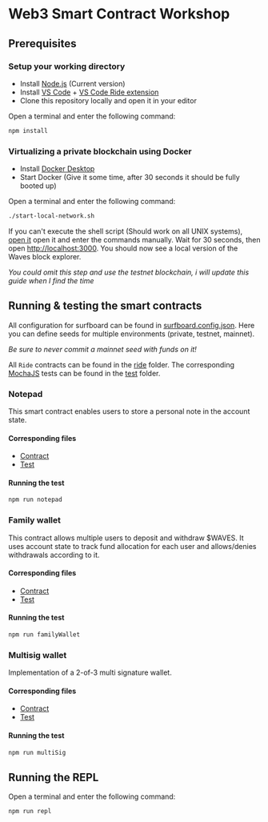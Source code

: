 # Web3 Smart Contract Workshop

## Prerequisites

### Setup your working directory

-   Install [Node.js](https://nodejs.org/en/) (Current version)
-   Install [VS Code](https://code.visualstudio.com/Download) + [VS Code Ride extension](https://marketplace.visualstudio.com/items?itemName=wavesplatform.waves-ride)
-   Clone this repository locally and open it in your editor

Open a terminal and enter the following command:

```sh
npm install
```

### Virtualizing a private blockchain using Docker

-   Install [Docker Desktop](https://hub.docker.com/search?q=Docker%20Desktop&type=edition&offering=community)
-   Start Docker (Give it some time, after 30 seconds it should be fully booted up)

Open a terminal and enter the following command:

```sh
./start-local-network.sh
```

If you can't execute the shell script (Should work on all UNIX systems), [open it](./start-local-network.sh) open it and enter the commands manually.
Wait for 30 seconds, then open [http://localhost:3000](http://localhost:3000). You should now see a local version of the Waves block explorer.

_You could omit this step and use the testnet blockchain, i will update this guide when I find the time_

## Running & testing the smart contracts

All configuration for surfboard can be found in [surfboard.config.json](./surfboard.config.json).
Here you can define seeds for multiple environments (private, testnet, mainnet).

_Be sure to never commit a mainnet seed with funds on it!_

All `Ride` contracts can be found in the [ride](./ride) folder.
The corresponding [MochaJS](https://mochajs.org) tests can be found in the [test](./test) folder.

### Notepad

This smart contract enables users to store a personal note in the account state.

#### Corresponding files

-   [Contract](./ride/notepad.ride)
-   [Test](./test/notepad.js)

#### Running the test

```sh
npm run notepad
```

### Family wallet

This contract allows multiple users to deposit and withdraw \$WAVES.
It uses account state to track fund allocation for each user and allows/denies withdrawals according to it.

#### Corresponding files

-   [Contract](./ride/familyWallet.ride)
-   [Test](./test/familyWallet.js)

#### Running the test

```sh
npm run familyWallet
```

### Multisig wallet

Implementation of a 2-of-3 multi signature wallet.

#### Corresponding files

-   [Contract](./ride/multiSig.ride)
-   [Test](./test/multiSig.js)

#### Running the test

```sh
npm run multiSig
```

## Running the REPL

Open a terminal and enter the following command:

```sh
npm run repl
```
